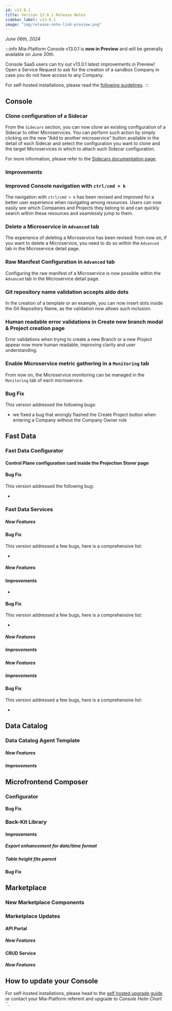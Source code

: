 ```yaml
---
id: v13.0.1
title: Version 13.0.1 Release Notes
sidebar_label: v13.0.1
image: "img/release-note-link-preview.png"
---
```


_June 06th, 2024_

:::info
Mia-Platform Console v13.0.1 is **now in Preview** and will be generally available on June 20th.

Console SaaS users can try out v13.0.1 latest improvements in Preview! Open a Service Request to ask for the creation of a sandbox Company in case you do not have access to any Company.

For self-hosted installations, please read the [following guidelines](#how-to-update-your-console).
:::

## Console

### Clone configuration of a Sidecar

From the `Sidecars` section, you can now clone an existing configuration of a Sidecar to other Microservices. You can perform such action by simply clicking on the new "Add to another microservice" button available in the detail of each Sidecar and select the configuration you want to clone and the target Microservices in which to attach such Sidecar configuration. 

For more information, please refer to the [Sidecars documentation page](/console/design-your-projects/sidecars.md#clone-a-sidecar).

### Improvements

### Improved Console navigation with `ctrl/cmd + k`

The navigation with `ctrl/cmd + k` has been revised and improved for a better user experience when navigating among resources. Users can now easily see which Companies and Projects they belong to and can quickly search within these resources and seamlessly jump to them.

### Delete a Microservice in `Advanced` tab

The experience of deleting a Microservice has been revised: from now on, if you want to delete a Microservice, you need to do so within the `Advanced` tab in the Microservice detail page.

### Raw Manifest Configuration in `Advanced` tab

Configuring the raw manifest of a Microservice is now possible within the `Advanced` tab in the Microservice detail page.

### Git repository name validation accepts aldo dots

In the creation of a template or an example, you can now insert dots inside the Git Repository Name, as the validation now allows such inclusion.

### Human readable error validations in Create new branch modal & Project creation page

Error validations when trying to create a new Branch or a new Project appear now more human readable, improving clarity and user understanding.

### Enable Microservice metric gathering in a `Monitoring` tab

From now on, the Microservice monitoring can be managed in the `Monitoring` tab of each microservice.

### Bug Fix

This version addressed the following bugs:

* we fixed a bug that wrongly flashed the Create Project button when entering a Company without the Company Owner role

## Fast Data

### 

### Fast Data Configurator

#### Control Plane configuration card inside the Projection Storer page

#### Bug Fix

This version addressed the following bug:

* 

### Fast Data Services

##### New Features

#### Bug Fix

This version addressed a few bugs, here is a comprehensive list:

*

##### New Features

#### Improvements

*

#### Bug Fix

This version addressed a few bugs, here is a comprehensive list:

* 

##### New Features

##### Improvements

##### New Features

##### Improvements

#### Bug Fix

This version addressed a few bugs, here is a comprehensive list:

* 

## Data Catalog

### Data Catalog Agent Template

##### New Features

##### Improvements

## Microfrontend Composer

### Configurator

#### Bug Fix

### Back-Kit Library

#### Improvements

##### Export enhancement for date/time format

##### Table height fits parent 

#### Bug Fix

## Marketplace

### New Marketplace Components

### Marketplace Updates

#### API Portal

##### New Features

#### CRUD Service

##### New Features

## How to update your Console

For self-hosted installations, please head to the [self hosted upgrade guide](/infrastructure/self-hosted/installation-chart/100_how-to-upgrade.md) or contact your Mia-Platform referent and upgrade to _Console Helm Chart_ ``.
